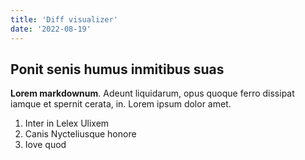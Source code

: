 ```yaml
---
title: 'Diff visualizer'
date: '2022-08-19'
---
```


## Ponit senis humus inmitibus suas

**Lorem markdownum**. Adeunt liquidarum, opus quoque ferro dissipat iamque et
spernit cerata, in. Lorem ipsum dolor amet.

1. Inter in Lelex Ulixem
2. Canis Nycteliusque honore
3. Iove quod
